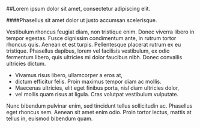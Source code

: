 ##Lorem ipsum dolor sit amet, consectetur adipiscing elit. 

####Phasellus sit amet dolor ut justo accumsan scelerisque. 

Vestibulum rhoncus feugiat diam, non tristique enim. Donec viverra libero in tempor egestas. Fusce dignissim condimentum ante, in rutrum tortor rhoncus quis. Aenean et est turpis. Pellentesque placerat rutrum ex eu tristique. Phasellus dapibus, lorem vel facilisis vestibulum, ex odio fermentum libero, quis ultricies mi dolor faucibus nibh. Donec convallis ultricies dictum. 

* Vivamus risus libero, ullamcorper a eros at, 
* dictum efficitur felis. Proin maximus tempor diam ac mollis. 
* Maecenas ultricies, elit eget finibus porta, nisl diam ultricies dolor, 
* vel mollis quam risus at ligula. Cras volutpat vestibulum vulputate. 

Nunc bibendum pulvinar enim, sed tincidunt tellus sollicitudin ac. Phasellus eget rhoncus sem. Aenean sit amet enim odio. Proin tortor lectus, mattis at tellus in, euismod bibendum quam.